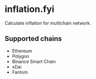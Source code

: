 # inflation.fyi

Calculate inflation for multichain network.



## Supported chains
- Ethereum
- Polygon
- Binance Smart Chain
- xDai
- Fantom


